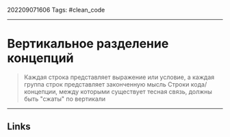 202209071606
Tags: #clean_code

---

# Вертикальное разделение концепций
> Каждая строка представляет выражение или условие, а каждая группа строк представляет законченную мысль
> Строки кода/концепции, между которыми существует тесная связь, должны быть "сжаты" по вертикали

---
## Links